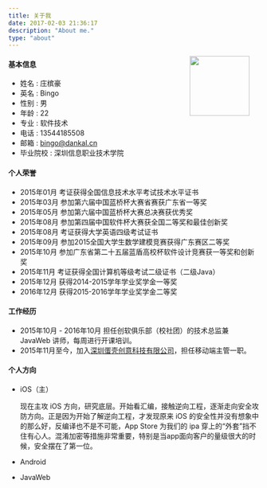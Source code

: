 ```yaml
---
title: 关于我
date: 2017-02-03 21:36:17
description: "About me."
type: "about"
---
```


<img src="http://bingo.ren/images/me.jpg" width=120 style="float:right;margin-right:20px">

#### 基本信息

* 姓名 : 庄槟豪 
* 英名 : Bingo
* 性别 : 男
* 年龄 : 22
* 专业 : 软件技术
* 电话 : 13544185508
* 邮箱 : bingo@dankal.cn
* 毕业院校 : 深圳信息职业技术学院

#### 个人荣誉

- 2015年01月  考证获得全国信息技术水平考试技术水平证书
- 2015年03月  参加第六届中国蓝桥杯大赛省赛获广东省一等奖
- 2015年05月  参加第六届中国蓝桥杯大赛总决赛获优秀奖
- 2015年08月  参加第四届中国软件杯大赛获全国二等奖和最佳创新奖
- 2015年08月  考证获得大学英语四级考试证书
- 2015年09月  参加2015全国大学生数学建模竞赛获得广东赛区二等奖
- 2015年10月  参加广东省第二十五届蓝盾高校杯软件设计竞赛获一等奖和创新奖
- 2015年11月  考证获得全国计算机等级考试二级证书（二级Java）
- 2015年12月  获得2014-2015学年学业奖学金一等奖
- 2016年12月  获得2015-2016学年学业奖学金二等奖

#### 工作经历

- 2015年10月 - 2016年10月 担任创软俱乐部（校社团）的技术总监兼 JavaWeb 讲师，每周进行开课培训。
- 2015年11月至今，加入[深圳蛋壳创意科技有限公司](http://dankal.cn)，担任移动端主管一职。

#### 个人方向

- iOS（主）

    现在主攻 iOS 方向，研究底层。开始看汇编，接触逆向工程，逐渐走向安全攻防方向。正是因为开始了解逆向工程，才发现原来 iOS 的安全性并没有想象中的那么好，反编译也不是不可能，App Store 为我们的 ipa 穿上的“外套”挡不住有心人。混淆加密等措施非常重要，特别是当app面向客户的量级很大的时候，安全摆在了第一位。

- Android
- JavaWeb

